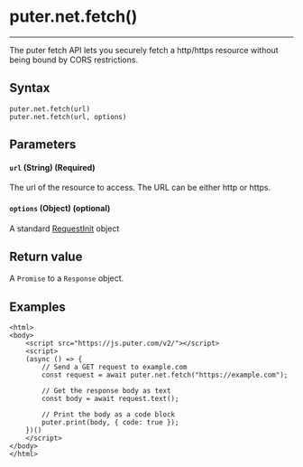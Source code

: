 # puter.net.fetch()
* * *

The puter fetch API lets you securely fetch a http/https resource without being bound by CORS restrictions.

[](#syntax)Syntax
-----------------

```
puter.net.fetch(url)
puter.net.fetch(url, options)

```


[](#parameters)Parameters
-------------------------

#### [](#-code-url-code-string-required-)`url` (String) (Required)

The url of the resource to access. The URL can be either http or https.

#### [](#-code-options-code-object-optional-)`options` (Object) (optional)

A standard [RequestInit](https://developer.mozilla.org/en-US/docs/Web/API/RequestInit) object

[](#return-value)Return value
-----------------------------

A `Promise` to a `Response` object.

[](#examples)Examples
---------------------

```
<html>
<body>
    <script src="https://js.puter.com/v2/"></script>
    <script>
    (async () => { 
        // Send a GET request to example.com
        const request = await puter.net.fetch("https://example.com");        

        // Get the response body as text
        const body = await request.text();

        // Print the body as a code block
        puter.print(body, { code: true });
    })()
    </script>
</body>
</html>

```
